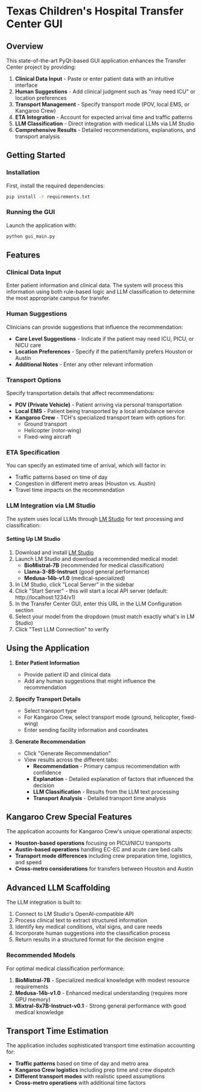 # Texas Children's Hospital Transfer Center GUI

## Overview

This state-of-the-art PyQt-based GUI application enhances the Transfer Center project by providing:

1. **Clinical Data Input** - Paste or enter patient data with an intuitive interface
2. **Human Suggestions** - Add clinical judgment such as "may need ICU" or location preferences
3. **Transport Management** - Specify transport mode (POV, local EMS, or Kangaroo Crew)
4. **ETA Integration** - Account for expected arrival time and traffic patterns
5. **LLM Classification** - Direct integration with medical LLMs via LM Studio
6. **Comprehensive Results** - Detailed recommendations, explanations, and transport analysis

## Getting Started

### Installation

First, install the required dependencies:

```bash
pip install -r requirements.txt
```

### Running the GUI

Launch the application with:

```bash
python gui_main.py
```

## Features

### Clinical Data Input

Enter patient information and clinical data. The system will process this information using both rule-based logic and LLM classification to determine the most appropriate campus for transfer.

### Human Suggestions

Clinicians can provide suggestions that influence the recommendation:

- **Care Level Suggestions** - Indicate if the patient may need ICU, PICU, or NICU care
- **Location Preferences** - Specify if the patient/family prefers Houston or Austin
- **Additional Notes** - Enter any other relevant information

### Transport Options

Specify transportation details that affect recommendations:

- **POV (Private Vehicle)** - Patient arriving via personal transportation
- **Local EMS** - Patient being transported by a local ambulance service
- **Kangaroo Crew** - TCH's specialized transport team with options for:
  - Ground transport
  - Helicopter (rotor-wing)
  - Fixed-wing aircraft

### ETA Specification

You can specify an estimated time of arrival, which will factor in:

- Traffic patterns based on time of day
- Congestion in different metro areas (Houston vs. Austin)
- Travel time impacts on the recommendation

### LLM Integration via LM Studio

The system uses local LLMs through [LM Studio](https://lmstudio.ai/) for text processing and classification:

#### Setting Up LM Studio

1. Download and install [LM Studio](https://lmstudio.ai/)
2. Launch LM Studio and download a recommended medical model:
   - **BioMistral-7B** (recommended for medical classification)
   - **Llama-3-8B-Instruct** (good general performance)
   - **Medusa-14b-v1.0** (medical-specialized)
3. In LM Studio, click "Local Server" in the sidebar
4. Click "Start Server" - this will start a local API server (default: http://localhost:1234/v1)
5. In the Transfer Center GUI, enter this URL in the LLM Configuration section
6. Select your model from the dropdown (must match exactly what's in LM Studio)
7. Click "Test LLM Connection" to verify

## Using the Application

1. **Enter Patient Information**
   - Provide patient ID and clinical data
   - Add any human suggestions that might influence the recommendation

2. **Specify Transport Details**
   - Select transport type
   - For Kangaroo Crew, select transport mode (ground, helicopter, fixed-wing)
   - Enter sending facility information and coordinates

3. **Generate Recommendation**
   - Click "Generate Recommendation"
   - View results across the different tabs:
     - **Recommendation** - Primary campus recommendation with confidence
     - **Explanation** - Detailed explanation of factors that influenced the decision
     - **LLM Classification** - Results from the LLM text processing
     - **Transport Analysis** - Detailed transport time analysis

## Kangaroo Crew Special Features

The application accounts for Kangaroo Crew's unique operational aspects:

- **Houston-based operations** focusing on PICU/NICU transports
- **Austin-based operations** handling EC-EC and acute care bed calls
- **Transport mode differences** including crew preparation time, logistics, and speed
- **Cross-metro considerations** for transfers between Houston and Austin

## Advanced LLM Scaffolding

The LLM integration is built to:

1. Connect to LM Studio's OpenAI-compatible API
2. Process clinical text to extract structured information
3. Identify key medical conditions, vital signs, and care needs
4. Incorporate human suggestions into the classification process
5. Return results in a structured format for the decision engine

### Recommended Models

For optimal medical classification performance:

1. **BioMistral-7B** - Specialized medical knowledge with modest resource requirements
2. **Medusa-14b-v1.0** - Enhanced medical understanding (requires more GPU memory)
3. **Mixtral-8x7B-Instruct-v0.1** - Strong general performance with good medical knowledge

## Transport Time Estimation

The application includes sophisticated transport time estimation accounting for:

- **Traffic patterns** based on time of day and metro area
- **Kangaroo Crew logistics** including prep time and crew dispatch
- **Different transport modes** with realistic speed assumptions
- **Cross-metro operations** with additional time factors
